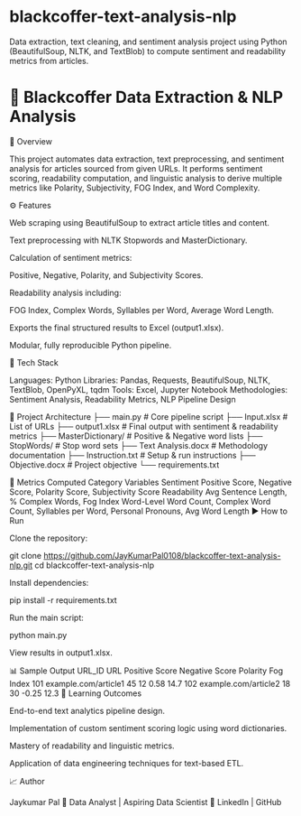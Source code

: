 # blackcoffer-text-analysis-nlp
Data extraction, text cleaning, and sentiment analysis project using Python (BeautifulSoup, NLTK, and TextBlob) to compute sentiment and readability metrics from articles.


# 🧠 Blackcoffer Data Extraction & NLP Analysis
📄 Overview

This project automates data extraction, text preprocessing, and sentiment analysis for articles sourced from given URLs. It performs sentiment scoring, readability computation, and linguistic analysis to derive multiple metrics like Polarity, Subjectivity, FOG Index, and Word Complexity.

⚙️ Features

Web scraping using BeautifulSoup to extract article titles and content.

Text preprocessing with NLTK Stopwords and MasterDictionary.

Calculation of sentiment metrics:

Positive, Negative, Polarity, and Subjectivity Scores.

Readability analysis including:

FOG Index, Complex Words, Syllables per Word, Average Word Length.

Exports the final structured results to Excel (output1.xlsx).

Modular, fully reproducible Python pipeline.

🧩 Tech Stack

Languages: Python
Libraries: Pandas, Requests, BeautifulSoup, NLTK, TextBlob, OpenPyXL, tqdm
Tools: Excel, Jupyter Notebook
Methodologies: Sentiment Analysis, Readability Metrics, NLP Pipeline Design

🧱 Project Architecture
├── main.py                 # Core pipeline script
├── Input.xlsx              # List of URLs
├── output1.xlsx            # Final output with sentiment & readability metrics
├── MasterDictionary/       # Positive & Negative word lists
├── StopWords/              # Stop word sets
├── Text Analysis.docx      # Methodology documentation
├── Instruction.txt         # Setup & run instructions
├── Objective.docx          # Project objective
└── requirements.txt

🧮 Metrics Computed
Category	Variables
Sentiment	Positive Score, Negative Score, Polarity Score, Subjectivity Score
Readability	Avg Sentence Length, % Complex Words, Fog Index
Word-Level	Word Count, Complex Word Count, Syllables per Word, Personal Pronouns, Avg Word Length
▶️ How to Run

Clone the repository:

git clone https://github.com/JayKumarPal0108/blackcoffer-text-analysis-nlp.git
cd blackcoffer-text-analysis-nlp


Install dependencies:

pip install -r requirements.txt


Run the main script:

python main.py


View results in output1.xlsx.

📊 Sample Output
URL_ID	URL	Positive Score	Negative Score	Polarity	Fog Index
101	example.com/article1	45	12	0.58	14.7
102	example.com/article2	18	30	-0.25	12.3
🧠 Learning Outcomes

End-to-end text analytics pipeline design.

Implementation of custom sentiment scoring logic using word dictionaries.

Mastery of readability and linguistic metrics.

Application of data engineering techniques for text-based ETL.

📈 Author

Jaykumar Pal
📍 Data Analyst | Aspiring Data Scientist
🔗 LinkedIn
 | GitHub
